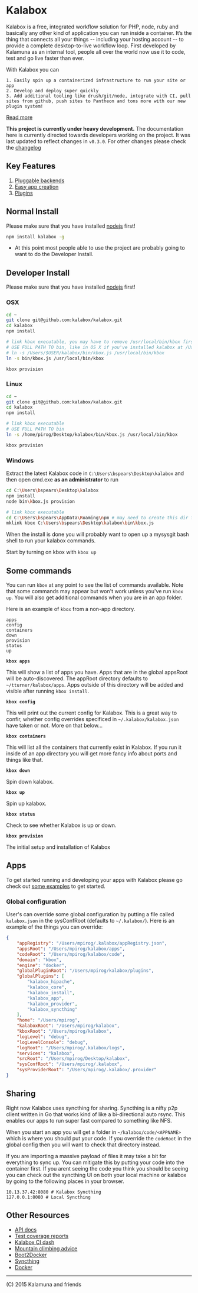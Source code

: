 # Kalabox

Kalabox is a free, integrated workflow solution for PHP, node, ruby and basically any other kind of application you can run inside a container. It’s the thing that connects all your things -- including your hosting account -- to provide a complete desktop-to-live workflow loop. First developed by Kalamuna as an internal tool, people all over the world now use it to code, test and go live faster than ever.

With Kalabox you can

    1. Easily spin up a containerized infrastructure to run your site or app
    2. Develop and deploy super quickly
    3. Add additional tooling like drush/git/node, integrate with CI, pull sites from github, push sites to Pantheon and tons more with our new plugin system!

[Read more](https://github.com/kalabox/kalabox/wiki)

**This project is currently under heavy development.** The documentation here is currently directed towards developers working on the project. It was last updated to reflect changes in `v0.3.0`. For other changes please check the [changelog](https://github.com/kalabox/kalabox/blob/master/CHANGELOG.md)

## Key Features

1. [Pluggable backends](https://github.com/kalabox/kalabox/wiki/Pluggable-Backends)
2. [Easy app creation](https://github.com/kalabox/kalabox-app-examples)
3. [Plugins](https://github.com/kalabox/kalabox/wiki/Plugin-System)

## Normal Install

Please make sure that you have installed [nodejs](http://nodejs.org/) first!

```bash
npm install kalabox -g
```

* At this point most people able to use the project are probably going to want to do the Developer Install.

## Developer Install

Please make sure that you have installed [nodejs](http://nodejs.org/) first!

### OSX

```bash
cd ~
git clone git@github.com:kalabox/kalabox.git
cd kalabox
npm install

# link kbox executable, you may have to remove /usr/local/bin/kbox first!!! -
# USE FULL PATH TO bin, like in OS X if you've installed kalabox at /User/$USER/kalabox use
# ln -s /Users/$USER/kalabox/bin/kbox.js /usr/local/bin/kbox
ln -s bin/kbox.js /usr/local/bin/kbox

kbox provision
```

### Linux

```bash
cd ~
git clone git@github.com:kalabox/kalabox.git
cd kalabox
npm install

# link kbox executable
# USE FULL PATH TO bin
ln -s /home/pirog/Desktop/kalabox/bin/kbox.js /usr/local/bin/kbox

kbox provision
```

### Windows

Extract the latest Kalabox code in `C:\Users\bspears\Desktop\kalabox` and then open cmd.exe **as an administrator** to run

```bash
cd C:\Users\bspears\Desktop\kalabox
npm install
node bin\kbox.js provision

# link kbox executable
cd C:\Users\bspears\AppData\Roaming\npm # may need to create this dir first
mklink kbox C:\Users\bspears\Desktop\kalabox\bin\kbox.js

```

When the install is done you will probably want to open up a mysysgit bash shell to run your kalabox commands. 

Start by turning on kbox with `kbox up`

## Some commands

You can run `kbox` at any point to see the list of commands available. Note that some commands may appear but won't work unless you've run `kbox up`. You will also get additional commands when you are in an app folder.

Here is an example of `kbox` from a non-app directory.

```
apps
config
containers
down
provision
status
up
```

**`kbox apps`**

This will show a list of apps you have. Apps that are in the global appsRoot will be auto-discovered. The appRoot directory defaults to `~/tturner/kalabox/apps`. Apps outside of this directory will be added and visible after running `kbox install`.

**`kbox config`**

This will print out the current config for Kalabox. This is a great way to confir, whether config overrides specificed in `~/.kalabox/kalabox.json` have taken or not. More on that below...

**`kbox containers`** 

This will list all the containers that currently exist in Kalabox. If you run it inside of an app directory you will get more fancy info about ports and things like that.

**`kbox down`** 

Spin down kalabox.

**`kbox up`** 

Spin up kalabox.

**`kbox status`** 

Check to see whether Kalabox is up or down.

**`kbox provision`** 

The initial setup and installation of Kalabox

## Apps

To get started running and developing your apps with Kalabox please go check out [some examples](https://github.com/kalabox/kalabox-app-examples) to get started.

### Global configuration

User's can override some global configuration by putting a file called `kalabox.json` in the sysConfRoot (defaults to `~/.kalabox/`). Here is an example of the things you can override:

```json
{
	"appRegistry": "/Users/mpirog/.kalabox/appRegistry.json",
	"appsRoot": "/Users/mpirog/kalabox/apps",
	"codeRoot": "/Users/mpirog/kalabox/code",
	"domain": "kbox",
	"engine": "docker",
	"globalPluginRoot": "/Users/mpirog/kalabox/plugins",
	"globalPlugins": [
		"kalabox_hipache",
		"kalabox_core",
		"kalabox_install",
		"kalabox_app",
		"kalabox_provider",
		"kalabox_syncthing"
	],
	"home": "/Users/mpirog",
	"kalaboxRoot": "/Users/mpirog/kalabox",
	"kboxRoot": "/Users/mpirog/kalabox",
	"logLevel": "debug",
	"logLevelConsole": "debug",
	"logRoot": "/Users/mpirog/.kalabox/logs",
	"services": "kalabox",
	"srcRoot": "/Users/mpirog/Desktop/kalabox",
	"sysConfRoot": "/Users/mpirog/.kalabox",
	"sysProviderRoot": "/Users/mpirog/.kalabox/.provider"
}

```

## Sharing

Right now Kalabox uses syncthing for sharing. Syncthing is a nifty p2p client written in Go that works kind of like a bi-directional auto rsync. This enables our apps to run super fast compared to something like NFS.

When you start an app you will get a folder in `~/kalabox/code/<APPNAME>` which is where you should put your code. If you override the `codeRoot` in the global config then you will want to check that directory instead.

If you are importing a massive payload of files it may take a bit for everything to sync up. You can mitigate this by putting your code into the container first. If you arent seeing the code you think you should be seeing you can check out the syncthing UI on both your local machine or kalabox by going to the following places in your browser.

```
10.13.37.42:8080 # Kalabox Syncthing
127.0.0.1:8080 # Local Syncthing
```

## Other Resources

* [API docs](http://api.kalabox.me/)
* [Test coverage reports](http://coverage.kalabox.me/)
* [Kalabox CI dash](http://ci.kalabox.me/)
* [Mountain climbing advice](https://www.youtube.com/watch?v=tkBVDh7my9Q)
* [Boot2Docker](https://github.com/boot2docker/boot2docker)
* [Syncthing](https://github.com/syncthing/syncthing)
* [Docker](https://github.com/docker/docker)

-------------------------------------------------------------------------------------
(C) 2015 Kalamuna and friends


